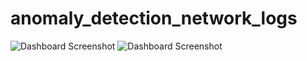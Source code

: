 # anomaly_detection_network_logs
![Dashboard Screenshot](https://github.com/llooker/anomaly_detection_network_logs/blob/master/Screen%20Shot%202020-09-25%20at%204.08.04%20PM.png?raw=true)
![Dashboard Screenshot](https://github.com/llooker/anomaly_detection_network_logs/blob/master/Screen%20Shot%202020-09-25%20at%204.09.15%20PM.png?raw=true)
